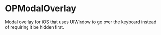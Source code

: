 OPModalOverlay
==============

Modal overlay for iOS that uses UIWindow to go over the keyboard instead of requiring it be hidden first.
